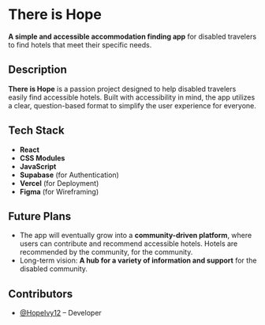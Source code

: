 # **There is Hope**  

**A simple and accessible accommodation finding app** for disabled travelers to find hotels that meet their specific needs.

## **Description**  

**There is Hope** is a passion project designed to help disabled travelers easily find accessible hotels.
Built with accessibility in mind, the app utilizes a clear, question-based format to simplify the user experience for everyone.

## **Tech Stack**  
- **React**  
- **CSS Modules**  
- **JavaScript**  
- **Supabase** (for Authentication)  
- **Vercel** (for Deployment)  
- **Figma** (for Wireframing)

## **Future Plans**  
- The app will eventually grow into a **community-driven platform**, where users can contribute and recommend accessible hotels. Hotels are recommended by the community, for the community.
- Long-term vision: **A hub for a variety of information and support** for the disabled community.

## **Contributors**  
- [@HopeIvy12](https://github.com/HopeIvy12) – Developer
